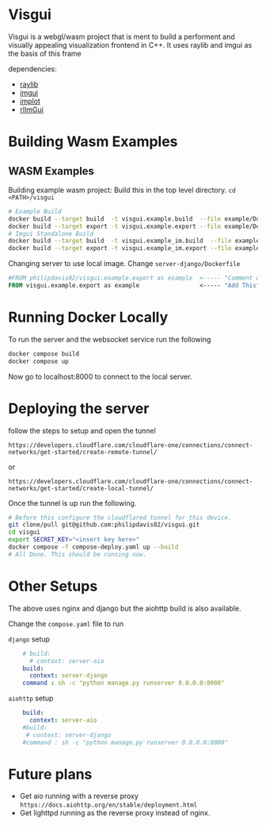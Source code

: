 # Visgui


Visgui is a webgl/wasm project that is ment to build 
a performent and visually appealing visualization 
frontend in C++. It uses raylib and imgui as the
basis of this frame 

dependencies:
* [raylib](https://github.com/raysan5/raylib)
* [imgui](https://github.com/ocornut/imgui)
* [implot](https://github.com/epezent/implot)
* [rlImGui](https://github.com/raylib-extras/rlImGui)


# Building Wasm Examples

## WASM Examples

Building example wasm project:
Build this in the top level directory. `cd <PATH>/visgui`


```bash
# Example Build
docker build --target build  -t visgui.example.build  --file example/Dockerfile .
docker build --target export -t visgui.example.export --file example/Dockerfile .
# Imgui Standalone Build
docker build --target build  -t visgui.example_im.build  --file example_im/Dockerfile .
docker build --target export -t visgui.example_im.export --file example_im/Dockerfile .
```

Changing server to use local image. Change `server-django/Dockerfile`

```Dockerfile
#FROM philipdavis82/visgui.example.export as example  <----- "Comment out this"
FROM visgui.example.export as example                 <----- "Add This"
```


# Running Docker Locally

To run the server and the websocket service run the following

```bash
docker compose build
docker compose up
```

Now go to localhost:8000 to connect to the local server.

# Deploying the server

follow the steps to setup and open the tunnel 

`https://developers.cloudflare.com/cloudflare-one/connections/connect-networks/get-started/create-remote-tunnel/`

or 

`https://developers.cloudflare.com/cloudflare-one/connections/connect-networks/get-started/create-local-tunnel/`

Once the tunnel is up run the following.

```bash
# Before this configure the cloudflared tunnel for this device.
git clone/pull git@github.com:philipdavis82/visgui.git
cd visgui
export SECRET_KEY="<insert key here>"
docker compose -f compose-deploy.yaml up --build
# All Done. This should be running now.
```

# Other Setups 

The above uses nginx and django but the aiohttp build is also available. 

Change the `compose.yaml` file to run

`django` setup

```yaml
    # build:
      # context: server-aio
    build:
      context: server-django
    command : sh -c "python manage.py runserver 0.0.0.0:8000"
```

`aiohttp` setup

```yaml
    build:
      context: server-aio
    #build:
     # context: server-django
    #command : sh -c "python manage.py runserver 0.0.0.0:8000"
```

# Future plans

* Get aio running with a reverse proxy `https://docs.aiohttp.org/en/stable/deployment.html`
* Get lighttpd running as the reverse proxy instead of nginx. 